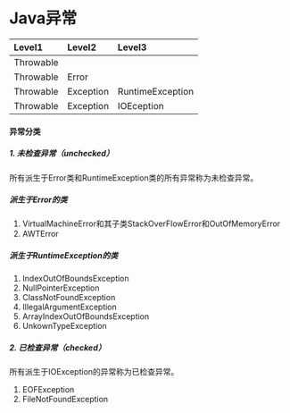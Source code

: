 # Java异常
Level1|Level2|Level3
:--|:--|:--
Throwable|
Throwable|Error
Throwable|Exception|RuntimeException
Throwable|Exception|IOEception

#### 异常分类
##### 1. 未检查异常（unchecked）
所有派生于Error类和RuntimeException类的所有异常称为未检查异常。
##### 派生于Error的类  
1. VirtualMachineError和其子类StackOverFlowError和OutOfMemoryError
2. AWTError
##### 派生于RuntimeException的类  
1. IndexOutOfBoundsException  
2. NullPointerException  
3. ClassNotFoundException  
4. IllegalArgumentException  
5. ArrayIndexOutOfBoundsException  
6. UnkownTypeException

##### 2. 已检查异常（checked）
所有派生于IOException的异常称为已检查异常。  
1. EOFException  
2. FileNotFoundException  
